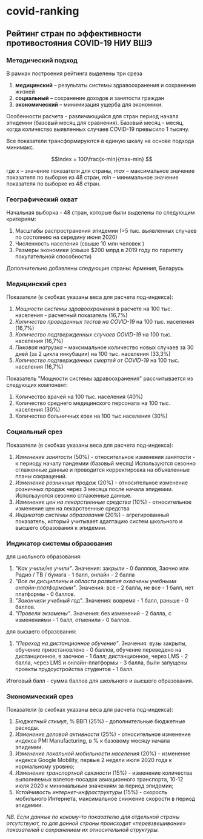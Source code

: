 # covid-ranking

## Рейтинг стран по эффективности противостояния COVID-19 НИУ ВШЭ


### Методический подход 

В рамках построения рейтинга выделены три среза

1. **медицинский** – результаты системы здравоохранения и сохранение жизней 
1. **социальный** – сохранение доходов и занятости граждан 
1. **экономический** – минимизация ущерба для экономики. 


Особенности расчета - различающийся для стран период начала эпидемии (базовый месяц для сравнения). Базовый месяц - месяц, когда количество выявленных случаев COVID-19 превысило 1 тысячу. 

Все показатели трансформируются в единую шкалу на основе подхода минимакс. 

$$Index = 100\frac{x-min}{max-min} $$

где *x* – значение показателя для страны, *max* – максимальное значение показателя по выборке из 48 стран, 
*min* – минимальное значение показателя по выборке из 48 стран.


### Географический охват 

Начальная выборка - 48 стран, которые были выделены по следующим критериям: 

1. Масштабы распространения эпидемии (>5 тыс. выявленных случаев по состоянию на середину июня 2020)
1. Численность населения (свыше 10 млн человек )
1. Размеры экономики (свыше $200 млрд в 2019 году по паритету покупательной способности)

Дополнительно добавлены следующие страны: Армения, Беларусь


### Медицинский срез

Показатели (в скобках указаны веса для расчета под-индекса):

1. *Мощности системы здравоохранения* в расчете на 100 тыс. населения - расчетный показатель (16,7%)
1. *Количество проведенных тестов на COVID-19* на 100 тыс. населения (16,7%)
1. *Количество подтвержденных случаев COVID-19* на 100 тыс. населения (16,7%)
1. *Пиковая нагрузка* – максимальное количество новых случаев за 30 дней (за 2 цикла инкубации) на 100 тыс. населения (33,3%)
1. *Количество подтвержденных смертей от COVID-19* на 100 тыс. населения (16,7%)


Показатель "Мощности системы здравоохранения" рассчитывается из следующих компонент: 

1. Количество врачей на 100 тыс. населения (40%)
1. Количество среднего медицинского персонала на 100 тыс. населения (30%)
1. Количество больничных коек на 100 тыс.населения (30%)

### Социальный срез 

Показатели (в скобках указаны веса для расчета под-индекса):


1. *Изменение занятости* (50%) - относительное изменения занятости - к периоду началу пандемии (базовый месяц) Используются сезонно сглаженные данные и проводится корректировка на объявленные планы сокращений. 
1. *Изменение розничных продаж* (20%) - относительное изменение розничных продаж через 3 месяца после начала эпидемии. Используются сезонно сглаженные данные. 
1. *Изменение цен на лекарственные средства* (10%) - относительное изменение цен на лекарственные средства 
1. *Индикатор системы образования* (20%) - агрегированный показатель, который учитывает адаптацию систем школьного и высшего образования к эпидемии. 


### Индикатор системы образования

для школьного образования: 

1. *"Как учили/не учили"*. Значения: закрыли - 0 балллов, Заочно или Радио / ТВ / бумага - 1 балл, онлайн - 2 балла
1. *"Все ли дисциплины и области развития охвачены учебными онлайн-платформами"*. Значения: все - 2 балла, не все - 1 балл, нет платформы - 0 баллов.
1. *"Закончили учебный год"*. Значения: вовремя - 1 балл, раньше - 0 баллов. 
1. *"Провели экзамены"*. Значения: без изменений - 2 балла, с изменениями - 1 балл, отменили  - 0 баллов. 

для высшего образования: 

1. *"Переход на дистанционное обучение"*. Значения: вузы закрыты, обучение приостановлено - 0 баллов, обучение переведено на дистанционное, в  заочное - 1 балл; дистанционное, через LMS - 2 балла, через LMS и онлайн-платформы - 3 балла, были запущены проекты трудоустройства студентов - 1 балл. 

Итоговый балл - сумма баллов для школьного и высшего образования. 


### Экономический срез 

Показатели (в скобках указаны веса для расчета под-индекса):

1.  *Бюджетный стимул*, % ВВП (25%) - дополнительные бюджетные расходы. 
1.  *Изменение деловой активности* (25%) - относительное изменение индекса PMI Manufacturing, в % к базовому месяцу начала эпидемии.
1.  *Изменение локальной мобильности населения* (20%) - изменение индекса Google Mobility, первые 2 недели июля 2020 года к нормальному уровню;
1.  *Изменение транспортной связности* (15%) - изменение количества выполняемых взлетов-посадок авиационного транспорта, 10-12 июля 2020 к минимальным значениям за период эпидемии;
1.  *Устойчивость интернет-инфраструктуры* (15%) - скорость мобильного Интернета, максимальное снижение скорости в период эпидемии.

*NB. Если данные по какому-то показателю для отдельной страны отсутствуют, то для данной страны происходит «перевзвешивание» показателей с сохранением их относительной структуры.*